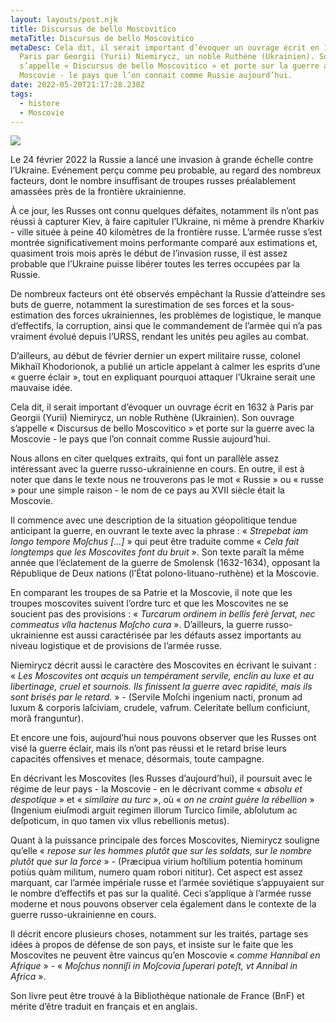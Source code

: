 ```yaml
---
layout: layouts/post.njk
title: Discursus de bello Moscovitico
metaTitle: Discursus de bello Moscovitico
metaDesc: Cela dit, il serait important d’évoquer un ouvrage écrit en 1632 à
  Paris par Georgii (Yurii) Niemirycz, un noble Ruthène (Ukrainien). Son ouvrage
  s’appelle « Discursus de bello Moscovitico » et porte sur la guerre avec la
  Moscovie - le pays que l’on connait comme Russie aujourd’hui.
date: 2022-05-20T21:17:28.230Z
tags:
  - histore
  - Moscovie
---
```

![](/images/niemirycz-discursus-de-bello-moscovitico.webp)

Le 24 février 2022 la Russie a lancé une invasion à grande échelle contre l’Ukraine. Evénement perçu comme peu probable, au regard des nombreux facteurs, dont le nombre insuffisant de troupes russes préalablement amassées près de la frontière ukrainienne.

À ce jour, les Russes ont connu quelques défaites, notamment ils n’ont pas réussi à capturer Kiev, à faire capituler l’Ukraine, ni même à prendre Kharkiv - ville située à peine 40 kilomètres de la frontière russe. L’armée russe s’est montrée significativement moins performante comparé aux estimations et, quasiment trois mois après le début de l’invasion russe, il est assez probable que l’Ukraine puisse libérer toutes les terres occupées par la Russie.

De nombreux facteurs ont été observés empêchant la Russie d’atteindre ses buts de guerre, notamment la surestimation de ses forces et la sous-estimation des forces ukrainiennes, les problèmes de logistique, le manque d’effectifs, la corruption, ainsi que le commandement de l’armée qui n’a pas vraiment évolué depuis l’URSS, rendant les unités peu agiles au combat.

D’ailleurs, au début de février dernier un expert militaire russe, colonel Mikhaïl Khodorionok, a publié un article appelant à calmer les esprits d’une « guerre éclair », tout en expliquant pourquoi attaquer l’Ukraine serait une mauvaise idée.

Cela dit, il serait important d’évoquer un ouvrage écrit en 1632 à Paris par Georgii (Yurii) Niemirycz, un noble Ruthène (Ukrainien). Son ouvrage s’appelle « Discursus de bello Moscovitico » et porte sur la guerre avec la Moscovie - le pays que l’on connait comme Russie aujourd’hui.

Nous allons en citer quelques extraits, qui font un parallèle assez intéressant avec la guerre russo-ukrainienne en cours. En outre, il est à noter que dans le texte nous ne trouverons pas le mot « Russie » ou « russe » pour une simple raison - le nom de ce pays au XVII siècle était la Moscovie.

Il commence avec une description de la situation géopolitique tendue anticipant la guerre, en ouvrant le texte avec la phrase : « *Strepebat iam longo tempore Moſchus \[…]* » qui peut être traduite comme « *Cela fait longtemps que les Moscovites font du bruit* ». Son texte paraît la même année que l’éclatement de la guerre de Smolensk (1632-1634), opposant la République de Deux nations (l’État polono-lituano-ruthène) et la Moscovie.

En comparant les troupes de sa Patrie et la Moscovie, il note que les troupes moscovites suivent l’ordre turc et que les Moscovites ne se soucient pas des provisions : « *Turcarum ordinem in bellis ferè ſervat, nec commeatus vlla hactenus Moſcho cura* ». D’ailleurs, la guerre russo-ukrainienne est aussi caractérisée par les défauts assez importants au niveau logistique et de provisions de l’armée russe.

Niemirycz décrit aussi le caractère des Moscovites en écrivant le suivant : « *Les Moscovites ont acquis un tempérament servile, enclin au luxe et au libertinage, cruel et sournois. Ils finissent la guerre avec rapidité, mais ils sont brisés par le retard.* » - (Servile Moſchi ingenium nacti, pronum ad luxum & corporis laſciviam, crudele, vafrum. Celeritate bellum conficiunt, morâ franguntur).

Et encore une fois, aujourd’hui nous pouvons observer que les Russes ont visé la guerre éclair, mais ils n’ont pas réussi et le retard brise leurs capacités offensives et menace, désormais, toute campagne.

En décrivant les Moscovites (les Russes d’aujourd’hui), il poursuit avec le régime de leur pays - la Moscovie - en le décrivant comme « *absolu et despotique* » et « *similaire au turc* », où « *on ne craint guère la rébellion* » (Ingenium eiuſmodi arguit regimen illorum Turcico ſimile, abſolutum ac deſpoticum, in quo tamen vix vllus rebellionis metus).

Quant à la puissance principale des forces Moscovites, Niemirycz souligne qu’elle « *repose sur les hommes plutôt que sur les soldats, sur le nombre plutôt que sur la force* » - (Præcipua virium hoſtilium potentia hominum potiùs quàm militum, numero quam robori nititur). Cet aspect est assez marquant, car l’armée impériale russe et l’armée soviétique s’appuyaient sur le nombre d’effectifs et pas sur la qualité. Ceci s’applique à l’armée russe moderne et nous pouvons observer cela également dans le contexte de la guerre russo-ukrainienne en cours.

Il décrit encore plusieurs choses, notamment sur les traités, partage ses idées à propos de défense de son pays, et insiste sur le faite que les Moscovites ne peuvent être vaincus qu’en Moscovie « *comme Hannibal en Afrique* » - « *Moſchus nonniſi in Moſcovia ſuperari poteſt, vt Annibal in Africa* ».

Son livre peut être trouvé à la Bibliothèque nationale de France (BnF) et mérite d’être traduit en français et en anglais.